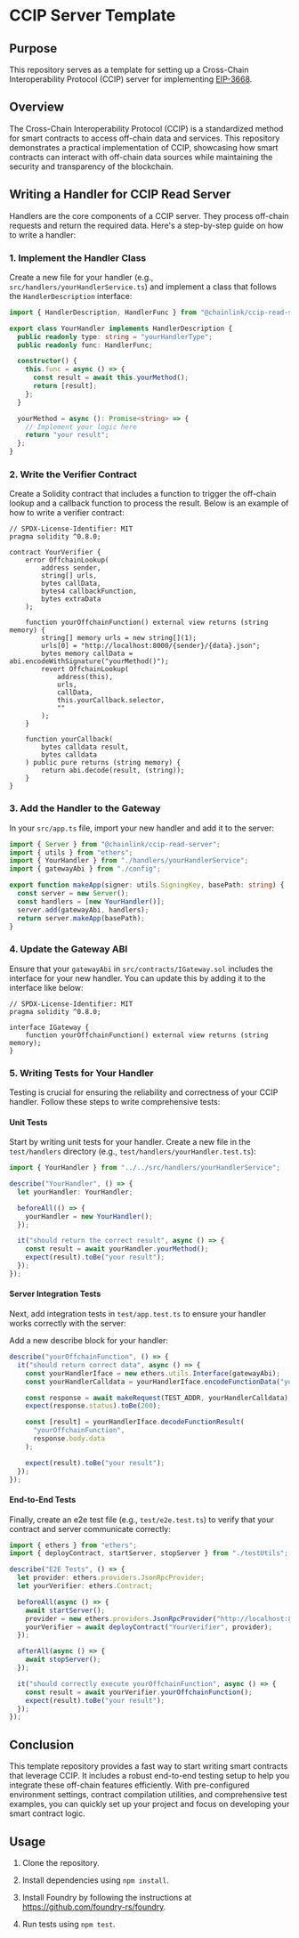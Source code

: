 # CCIP Server Template

## Purpose

This repository serves as a template for setting up a Cross-Chain Interoperability Protocol (CCIP) server for implementing [EIP-3668](https://eips.ethereum.org/EIPS/eip-3668).

## Overview

The Cross-Chain Interoperability Protocol (CCIP) is a standardized method for smart contracts to access off-chain data and services. This repository demonstrates a practical implementation of CCIP, showcasing how smart contracts can interact with off-chain data sources while maintaining the security and transparency of the blockchain.

## Writing a Handler for CCIP Read Server

Handlers are the core components of a CCIP server. They process off-chain requests and return the required data. Here's a step-by-step guide on how to write a handler:

### 1. Implement the Handler Class

Create a new file for your handler (e.g., `src/handlers/yourHandlerService.ts`) and implement a class that follows the `HandlerDescription` interface:

```typescript
import { HandlerDescription, HandlerFunc } from "@chainlink/ccip-read-server";

export class YourHandler implements HandlerDescription {
  public readonly type: string = "yourHandlerType";
  public readonly func: HandlerFunc;

  constructor() {
    this.func = async () => {
      const result = await this.yourMethod();
      return [result];
    };
  }

  yourMethod = async (): Promise<string> => {
    // Implement your logic here
    return "your result";
  };
}
```

### 2. Write the Verifier Contract

Create a Solidity contract that includes a function to trigger the off-chain lookup and a callback function to process the result. Below is an example of how to write a verifier contract:

```solidity
// SPDX-License-Identifier: MIT
pragma solidity ^0.8.0;

contract YourVerifier {
    error OffchainLookup(
        address sender,
        string[] urls,
        bytes callData,
        bytes4 callbackFunction,
        bytes extraData
    );

    function yourOffchainFunction() external view returns (string memory) {
        string[] memory urls = new string[](1);
        urls[0] = "http://localhost:8000/{sender}/{data}.json";
        bytes memory callData = abi.encodeWithSignature("yourMethod()");
        revert OffchainLookup(
            address(this),
            urls,
            callData,
            this.yourCallback.selector,
            ""
        );
    }

    function yourCallback(
        bytes calldata result,
        bytes calldata
    ) public pure returns (string memory) {
        return abi.decode(result, (string));
    }
}
```

### 3. Add the Handler to the Gateway

In your `src/app.ts` file, import your new handler and add it to the server:

```typescript
import { Server } from "@chainlink/ccip-read-server";
import { utils } from "ethers";
import { YourHandler } from "./handlers/yourHandlerService";
import { gatewayAbi } from "./config";

export function makeApp(signer: utils.SigningKey, basePath: string) {
  const server = new Server();
  const handlers = [new YourHandler()];
  server.add(gatewayAbi, handlers);
  return server.makeApp(basePath);
}
```

### 4. Update the Gateway ABI

Ensure that your `gatewayAbi` in `src/contracts/IGateway.sol` includes the interface for your new handler. You can update this by adding it to the interface like below:

```solidity
// SPDX-License-Identifier: MIT
pragma solidity ^0.8.0;

interface IGateway {
    function yourOffchainFunction() external view returns (string memory);
}
```

### 5. Writing Tests for Your Handler

Testing is crucial for ensuring the reliability and correctness of your CCIP handler. Follow these steps to write comprehensive tests:

#### Unit Tests

Start by writing unit tests for your handler. Create a new file in the `test/handlers` directory (e.g., `test/handlers/yourHandler.test.ts`):

```typescript
import { YourHandler } from "../../src/handlers/yourHandlerService";

describe("YourHandler", () => {
  let yourHandler: YourHandler;

  beforeAll(() => {
    yourHandler = new YourHandler();
  });

  it("should return the correct result", async () => {
    const result = await yourHandler.yourMethod();
    expect(result).toBe("your result");
  });
});
```


#### Server Integration Tests

Next, add integration tests in `test/app.test.ts` to ensure your handler works correctly with the server:


Add a new describe block for your handler:

```typescript
describe("yourOffchainFunction", () => {
  it("should return correct data", async () => {
    const yourHandlerIface = new ethers.utils.Interface(gatewayAbi);
    const yourHandlerCalldata = yourHandlerIface.encodeFunctionData("yourOffchainFunction");

    const response = await makeRequest(TEST_ADDR, yourHandlerCalldata);
    expect(response.status).toBe(200);

    const [result] = yourHandlerIface.decodeFunctionResult(
      "yourOffchainFunction",
      response.body.data
    );

    expect(result).toBe("your result");
  });
});
```

#### End-to-End Tests

Finally, create an e2e test file (e.g., `test/e2e.test.ts`) to verify that your contract and server communicate correctly:

```typescript
import { ethers } from "ethers";
import { deployContract, startServer, stopServer } from "./testUtils";

describe("E2E Tests", () => {
  let provider: ethers.providers.JsonRpcProvider;
  let yourVerifier: ethers.Contract;

  beforeAll(async () => {
    await startServer();
    provider = new ethers.providers.JsonRpcProvider("http://localhost:8545");
    yourVerifier = await deployContract("YourVerifier", provider);
  });

  afterAll(async () => {
    await stopServer();
  });

  it("should correctly execute yourOffchainFunction", async () => {
    const result = await yourVerifier.yourOffchainFunction();
    expect(result).toBe("your result");
  });
});
```

## Conclusion

This template repository provides a fast way to start writing smart contracts that leverage CCIP. It includes a robust end-to-end testing setup to help you integrate these off-chain features efficiently. With pre-configured environment settings, contract compilation utilities, and comprehensive test examples, you can quickly set up your project and focus on developing your smart contract logic.

## Usage

1. Clone the repository.

2. Install dependencies using `npm install`.

3. Install Foundry by following the instructions at https://github.com/foundry-rs/foundry.

4. Run tests using `npm test`.
